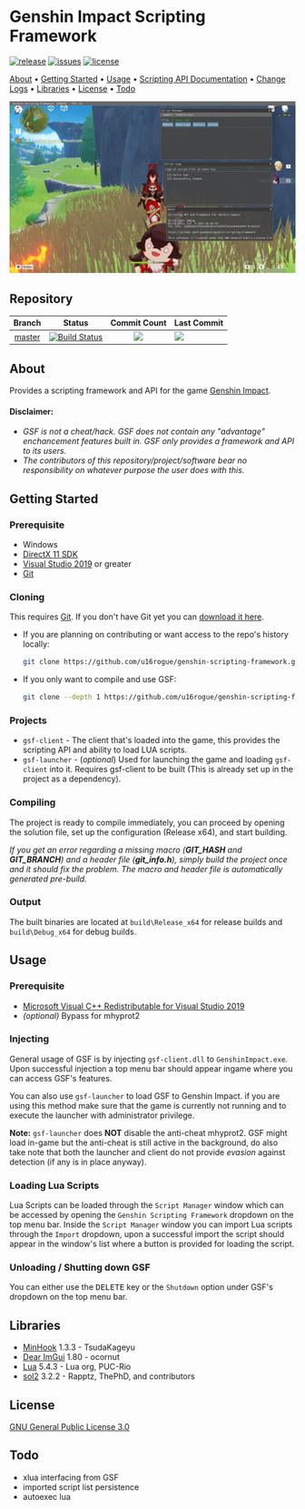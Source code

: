 # Genshin Impact Scripting Framework

[![release](https://img.shields.io/github/release/genshcript-dev/genshin-scripting-framework?style=for-the-badge)](https://github.com/genshcript-dev/genshin-scripting-framework/releases)
[![issues](https://img.shields.io/github/issues/genshcript-dev/genshin-scripting-framework?style=for-the-badge)](https://github.com/genshcript-dev/genshin-scripting-framework/issues)
[![license](https://img.shields.io/github/license/genshcript-dev/genshin-scripting-framework?style=for-the-badge)](https://github.com/genshcript-dev/genshin-scripting-framework/blob/master/LICENSE)


[About](#About) • [Getting Started](#Getting-Started) • [Usage](#Usage) • [Scripting API Documentation](script_api.md) • [Change Logs](change_logs.md) • [Libraries](#Libraries) • [License](#License) • [Todo](#Todo)

![](client_ss.jpg)

## Repository
| Branch                                                                              | Status                                                                                                                                                                                                                                                                                 | Commit Count                                                                                                                  | Last Commit                                                                                           
|:-----------------------------------------------------------------------------------:|:--------------------------------------------------------------------------------------------------------------------------------------------------------------------------------------------------------------------------------------------------------------------------------------:|:-----------------------------------------------------------------------------------------------------------------------------:|:--------------------------------------------------------------------------------------------------------------------- |
| [master](https://github.com/genshcript-dev/genshin-scripting-framework/tree/master) | [![Build Status](https://img.shields.io/endpoint.svg?url=https%3A%2F%2Factions-badge.atrox.dev%2Fgenshcript-dev%2Fgenshin-scripting-framework%2Fbadge%3Fref%3Dmaster&style=for-the-badge)](https://actions-badge.atrox.dev/genshcript-dev/genshin-scripting-framework/goto?ref=master) | ![](https://img.shields.io/github/commits-since/genshcript-dev/genshin-scripting-framework/latest/master?style=for-the-badge) | ![](https://img.shields.io/github/last-commit/genshcript-dev/genshin-scripting-framework/master?style=for-the-badge)  |

<!--- | [dev](https://github.com/genshcript-dev/genshin-scripting-framework/tree/dev)       | [![Build Status](https://img.shields.io/endpoint.svg?url=https%3A%2F%2Factions-badge.atrox.dev%2Fgenshcript-dev%2Fgenshin-scripting-framework%2Fbadge%3Fref%3Ddev&style=for-the-badge)](https://actions-badge.atrox.dev/genshcript-dev/genshin-scripting-framework/goto?ref=dev)       | ![](https://img.shields.io/github/commits-since/genshcript-dev/genshin-scripting-framework/latest/dev?style=for-the-badge)    | ![](https://img.shields.io/github/last-commit/genshcript-dev/genshin-scripting-framework/dev?style=for-the-badge)     | --->

## About
Provides a scripting framework and API for the game [Genshin Impact](https://genshin.mihoyo.com/).

#### Disclaimer:
* *GSF is not a cheat/hack. GSF does not contain any "advantage" enchancement features built in. GSF only provides a framework and API to its users.*
* *The contributors of this repository/project/software bear no responsibility on whatever purpose the user does with this.*

## Getting Started

### Prerequisite
* Windows
* [DirectX 11 SDK](https://www.microsoft.com/en-au/download/details.aspx?id=6812)
* [Visual Studio 2019](https://visualstudio.microsoft.com/) or greater
* [Git](https://git-scm.com/downloads)

### Cloning
This requires [Git](https://git-scm.com/). If you don't have Git yet you can [download it here](https://git-scm.com/downloads).

* If you are planning on contributing or want access to the repo's history locally:
    
    ```sh
    git clone https://github.com/u16rogue/genshin-scripting-framework.git
    ```

* If you only want to compile and use GSF:

    ```sh
    git clone --depth 1 https://github.com/u16rogue/genshin-scripting-framework.git
    ```

### Projects

* `gsf-client` - The client that's loaded into the game, this provides the scripting API and ability to load LUA scripts.
* `gsf-launcher` - (*optional*) Used for launching the game and loading `gsf-client` into it. Requires gsf-client to be built (This is already set up in the project as a dependency).

### Compiling
The project is ready to compile immediately, you can proceed by opening the solution file, set up the configuration (Release x64), and start building.

*If you get an error regarding a missing macro (**GIT_HASH** and **GIT_BRANCH**) and a header file (**git_info.h**), simply build the project once and it should fix the problem. The macro and header file is automatically generated pre-build.*

### Output
The built binaries are located at `build\Release_x64` for release builds and `build\Debug_x64` for debug builds.

## Usage

### Prerequisite
* [Microsoft Visual C++ Redistributable for Visual Studio 2019](https://visualstudio.microsoft.com/downloads/#microsoft-visual-c-redistributable-for-visual-studio-2019)
* *(optional)* Bypass for mhyprot2

### Injecting
General usage of GSF is by injecting `gsf-client.dll` to `GenshinImpact.exe`. Upon successful injection a top menu bar should appear ingame where you can access GSF's features.

You can also use `gsf-launcher` to load GSF to Genshin Impact. if you are using this method make sure that the game is currently not running and to execute the launcher with administrator privilege.

**Note:** `gsf-launcher` does **NOT** disable the anti-cheat mhyprot2. GSF might load in-game but the anti-cheat is still active in the background, do also take note that both the launcher and client do not provide *evasion* against detection (if any is in place anyway).

### Loading Lua Scripts
Lua Scripts can be loaded through the `Script Manager` window which can be accessed by opening the `Genshin Scripting Framework` dropdown on the top menu bar. Inside the `Script Manager` window you can import Lua scripts through the `Import` dropdown, upon a successful import the script should appear in the window's list where a button is provided for loading the script.

### Unloading / Shutting down GSF
You can either use the <kbd>DELETE</kbd> key or the `Shutdown` option under GSF's dropdown on the top menu bar.

## Libraries
* [MinHook](https://github.com/TsudaKageyu/minhook) 1.3.3 - TsudaKageyu
* [Dear ImGui](https://github.com/ocornut/imgui) 1.80 - ocornut
* [Lua](https://www.lua.org/) 5.4.3 - Lua org, PUC-Rio
* [sol2](https://github.com/ThePhD/sol2) 3.2.2 - Rapptz, ThePhD, and contributors

## License
[GNU General Public License 3.0](https://www.gnu.org/licenses/gpl-3.0.en.html)

## Todo
* xlua interfacing from GSF
* imported script list persistence
* autoexec lua
